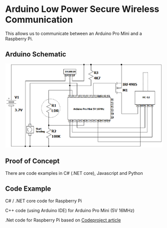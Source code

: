 # Arduino Low Power Secure Wireless Communication

This allows us to communicate between an Arduino Pro Mini and a Raspberry Pi.

## Arduino Schematic

![Arduino Schematic](Schematics/ArduinoProMiniSchematic.png)

## Proof of Concept

There are code examples in C# (.NET core), Javascript and Python

## Code Example

C# / .NET core code for Raspberry Pi

C++ code (using Arduino IDE) for Arduino Pro Mini (5V 16MHz)

.Net code for Raspberry Pi based on [Codeproject article](https://www.codeproject.com/Articles/5266758/Easy-Set-Up-of-NET-Core-on-Raspberry-Pi-and-Remote)


